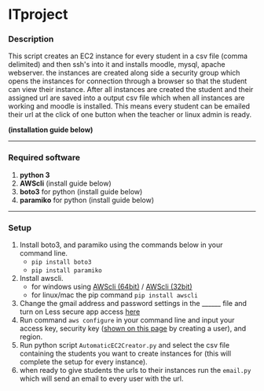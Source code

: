 # ITproject

### Description

This script creates an EC2 instance for every student in a csv file (comma delimited) and then ssh's into it and installs moodle, mysql, apache webserver.
the instances are created along side a security group which opens the instances for connection through a browser so that the student can view their instance. After all instances are created the student and their assigned url are saved into a output csv file which when all instances are working and moodle is installed. 
This means every student can be emailed their url at the click of one button when the teacher or linux admin is ready.

**(installation guide below)**


---


### Required software

1. **python 3**
2. **AWScli** (install guide below) 
3. **boto3** for python (install guide below)
4. **paramiko** for python (install guide below)

---

### Setup

1. Install boto3, and paramiko using the commands below in your command line.
   - `pip install boto3`
   - `pip install paramiko`
2. Install awscli.
    - for windows using [AWScli (64bit)](https://s3.amazonaws.com/aws-cli/AWSCLI64PY3.msi) / [AWScli (32bit)](https://s3.amazonaws.com/aws-cli/AWSCLI32PY3.msi)
    - for linux/mac the pip command `pip install awscli`
3. Change the gmail address and password settings in the ______ file and turn on Less secure app access [here](https://myaccount.google.com/u/3/lesssecureapps?utm_source=google-account&utm_medium=web)
4. Run command `aws configure` in your command line and input your access key, security key ([shown on this page](https://console.aws.amazon.com/iam/home?#/users) by creating a user), and region.
5. Run python script `AutomaticEC2Creator.py` and select the csv file containing the students you want to create instances for (this will complete the setup for every instance).
6. when ready to give students the urls to their instances run the `email.py` which will send an email to every user with the url.
